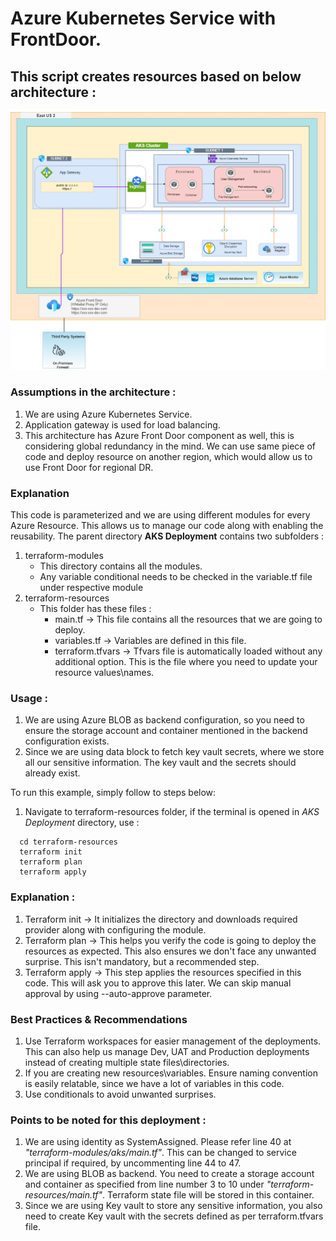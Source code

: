 # **Azure Kubernetes Service with FrontDoor.**
## This script creates resources based on below architecture :

![](AKS_Deployment.png) 

### **Assumptions in the architecture :**

1. We are using Azure Kubernetes Service.
2. Application gateway is used for load balancing.
3. This architecture has Azure Front Door component as well, this is considering global redundancy in the mind. We can use same piece of code and deploy resource on another region, which would allow us to use Front Door for regional DR.

### **Explanation**

This code is parameterized and we are using different modules for every Azure Resource. This allows us to manage our code along with enabling the reusability. The parent directory **AKS Deployment** contains two subfolders :

1. terraform-modules
     * This directory contains all the modules.
     * Any variable conditional needs to be checked in the variable.tf file under respective module
2. terraform-resources
    * This folder has these files :
        * main.tf -> This file contains all the resources that we are going to deploy.
        * variables.tf -> Variables are defined in this file.
        * terraform.tfvars -> Tfvars file is automatically loaded without any additional option. This is the file where you need to update your resource values\names.

### **Usage :**

1. We are using Azure BLOB as backend configuration, so you need to ensure the storage account and container mentioned in the backend configuration exists.
2. Since we are using data block to fetch key vault secrets, where we store all our sensitive information. The key vault and the secrets should already exist.

To run this example, simply follow to steps below:

1. Navigate to terraform-resources folder, if the terminal is opened in *AKS Deployment* directory, use :

``` 
  cd terraform-resources
  terraform init
  terraform plan
  terraform apply

```
### **Explanation :**

1. Terraform init -> It initializes the directory and downloads required provider along with configuring the module.
2. Terraform plan -> This helps you verify the code is going to deploy the resources as expected. This also ensures we don't face any unwanted surprise. This isn't mandatory, but a recommended step.
3. Terraform apply -> This step applies the resources specified in this code. This will ask you to approve this later. We can skip manual approval by using --auto-approve parameter.

### **Best Practices & Recommendations**

1. Use Terraform workspaces for easier management of the deployments. This can also help us manage Dev, UAT and Production deployments instead of creating multiple state files\directories.
2. If you are creating new resources\variables. Ensure naming convention is easily relatable, since we have a lot of variables in this code.
3. Use conditionals to avoid unwanted surprises.

### Points to be noted for this deployment :

1. We are using identity as SystemAssigned. Please refer line 40 at *"terraform-modules/aks/main.tf"*. This can be changed to service principal if required, by uncommenting line 44 to 47.
2. We are using BLOB as backend. You need to create a storage account and container as specified from line number 3 to 10 under *"terraform-resources/main.tf"*. Terraform state file will be stored in this container.
3. Since we are using Key vault to store any sensitive information, you also need to create Key vault with the secrets defined as per terraform.tfvars file.